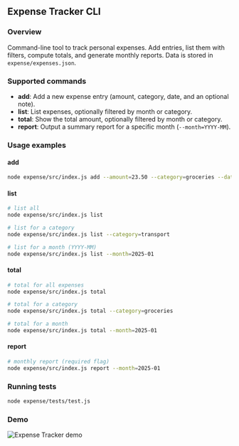 ## Expense Tracker CLI

### Overview
Command-line tool to track personal expenses. Add entries, list them with filters, compute totals, and generate monthly reports. Data is stored in `expense/expenses.json`.

### Supported commands
- **add**: Add a new expense entry (amount, category, date, and an optional note).
- **list**: List expenses, optionally filtered by month or category.
- **total**: Show the total amount, optionally filtered by month or category.
- **report**: Output a summary report for a specific month (`--month=YYYY-MM`).

### Usage examples

#### add
```bash
node expense/src/index.js add --amount=23.50 --category=groceries --date=2025-01-05 --note="milk and bread"
```

#### list
```bash
# list all
node expense/src/index.js list

# list for a category
node expense/src/index.js list --category=transport

# list for a month (YYYY-MM)
node expense/src/index.js list --month=2025-01
```

#### total
```bash
# total for all expenses
node expense/src/index.js total

# total for a category
node expense/src/index.js total --category=groceries

# total for a month
node expense/src/index.js total --month=2025-01
```

#### report
```bash
# monthly report (required flag)
node expense/src/index.js report --month=2025-01
```

### Running tests
```bash
node expense/tests/test.js
```

### Demo
![Expense Tracker demo](../docs/expense-demo.gif)



